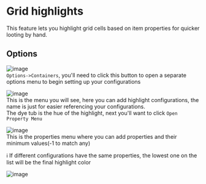 # Grid highlights
This feature lets you highlight grid cells based on item properties for quicker looting by hand.

## Options
![image](https://user-images.githubusercontent.com/3859393/228671490-6db4995d-d277-474a-844b-782724e494de.png)  
`Options->Containers`, you'll need to click this button to open a separate options menu to begin setting up your configurations

![image](https://user-images.githubusercontent.com/3859393/228671649-be094d79-e1b4-4e95-b476-2af905ff7284.png)  
This is the menu you will see, here you can add highlight configurations, the name is just for easier referencing your configurations.  
The dye tub is the hue of the highlight, next you'll want to click `Open Property Menu`

![image](https://user-images.githubusercontent.com/3859393/228671997-63f91fd8-4465-48eb-8724-a9caa29f2553.png)  
This is the properties menu where you can add properties and their minimum values(-1 to match any)


ℹ️ If different configurations have the same properties, the lowest one on the list will be the final highlight color


![image](https://user-images.githubusercontent.com/3859393/228672476-c48740ae-2b5f-4b4a-ac59-a53b7621bfe3.png)

